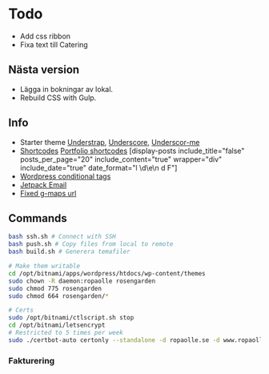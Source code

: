 # Todo

* Add css ribbon
* Fixa text till Catering
  
## Nästa version

* Lägga in bokningar av lokal.
* Rebuild CSS with Gulp.

## Info

* Starter theme [Understrap](https://understrap.com/), [Underscore](http://underscores.me/), [Underscor-me](http://components.underscores.me/wp/)
* [Shortcodes](https://github.com/billerickson/display-posts-shortcode/blob/master/README.md#parameters)
  [Portfolio shortcodes](https://en.support.wordpress.com/portfolios/portfolio-shortcode/)
  [display-posts include_title="false" posts_per_page="20" include_content="true" wrapper="div" include_date="true" date_format="l \\d\\e\\n d F"]
* [Wordpress conditional tags](https://codex.wordpress.org/Conditional_Tags)
* [Jetpack Email](https://jetpack.com/support/contact-form/)
* [Fixed g-maps url](https://goo.gl/maps/xeDDqgtfw8F2)

## Commands

```bash
bash ssh.sh # Connect with SSH
bash push.sh # Copy files from local to remote
bash build.sh # Generera temafiler

# Make them writable
cd /opt/bitnami/apps/wordpress/htdocs/wp-content/themes
sudo chown -R daemon:ropaolle rosengarden
sudo chmod 775 rosengarden
sudo chmod 664 rosengarden/*

# Certs
sudo /opt/bitnami/ctlscript.sh stop
cd /opt/bitnami/letsencrypt
# Restricted to 5 times per week
sudo ./certbot-auto certonly --standalone -d ropaolle.se -d www.ropaolle.se -d wp.ropaolle.se -d rosengardenmat.se
```

### Fakturering
